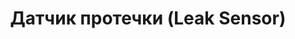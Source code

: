 ---
date_added: 2020-03-20
model: SWHM-I1
vendor: GS
title: Датчик протечки (Leak Sensor)
category: sensor
supports: water leak
image: /assets/images/devices/GS_SWHM-I1.jpg
manufacturer: Heiman
zigbeemodel: ['SWHM-I1']
compatible: [z2m]
mlink: https://www.gs.ru/catalog/umnyy-dom/datchik-protechki-gs-swhm-i1/
link: https://shop.tricolor.tv/catalog/umnyy-dom/datchik-protechki-gs-swhm-i1/
link2: 
link3: 
---